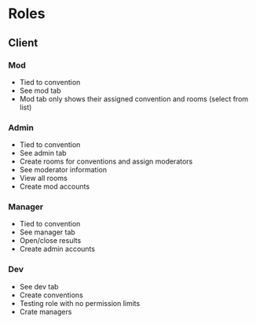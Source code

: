 # Roles

## Client

### Mod

- Tied to convention
- See mod tab
- Mod tab only shows their assigned convention and rooms (select from list)

### Admin

- Tied to convention
- See admin tab
- Create rooms for conventions and assign moderators
- See moderator information
- View all rooms
- Create mod accounts

### Manager

- Tied to convention
- See manager tab
- Open/close results
- Create admin accounts

### Dev

- See dev tab
- Create conventions
- Testing role with no permission limits
- Crate managers
